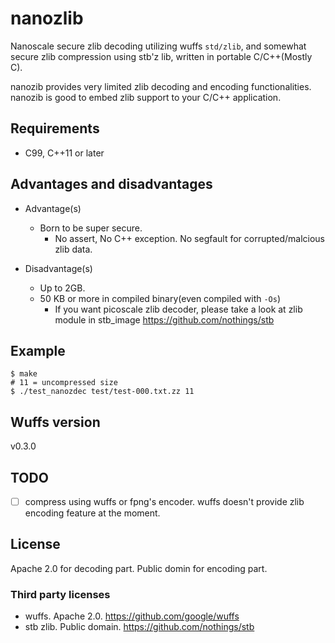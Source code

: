# nanozlib

Nanoscale secure zlib decoding utilizing wuffs `std/zlib`, and somewhat secure zlib compression using stb'z lib, written in portable C/C++(Mostly C).

nanozib provides very limited zlib decoding and encoding functionalities.
nanozib is good to embed zlib support to your C/C++ application.

## Requirements

* C99, C++11 or later

## Advantages and disadvantages

* Advantage(s)
  * Born to be super secure.
    * No assert, No C++ exception. No segfault for corrupted/malcious zlib data.

* Disadvantage(s)
  * Up to 2GB.
  * 50 KB or more in compiled binary(even compiled with `-Os`)
    * If you want picoscale zlib decoder, please take a look at zlib module in stb_image https://github.com/nothings/stb

## Example

```
$ make
# 11 = uncompressed size
$ ./test_nanozdec test/test-000.txt.zz 11
```


## Wuffs version

v0.3.0

## TODO

* [ ] compress using wuffs or fpng's encoder. wuffs doesn't provide zlib encoding feature at the moment.

## License

Apache 2.0 for decoding part.
Public domin for encoding part.

### Third party licenses

* wuffs. Apache 2.0. https://github.com/google/wuffs
* stb zlib. Public domain. https://github.com/nothings/stb
